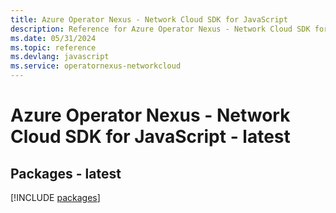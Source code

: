 ```yaml
---
title: Azure Operator Nexus - Network Cloud SDK for JavaScript
description: Reference for Azure Operator Nexus - Network Cloud SDK for JavaScript
ms.date: 05/31/2024
ms.topic: reference
ms.devlang: javascript
ms.service: operatornexus-networkcloud
---
```

# Azure Operator Nexus - Network Cloud SDK for JavaScript - latest
## Packages - latest
[!INCLUDE [packages](operator-nexus---network-cloud-index.md)]